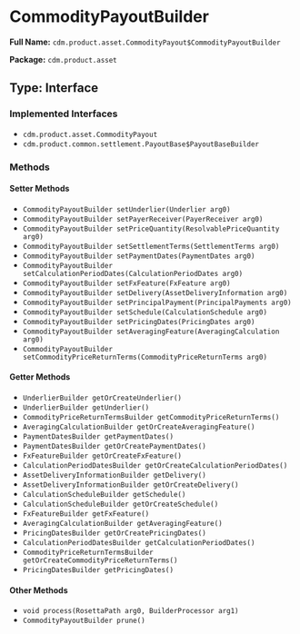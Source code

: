 # CommodityPayoutBuilder

**Full Name:** `cdm.product.asset.CommodityPayout$CommodityPayoutBuilder`

**Package:** `cdm.product.asset`

## Type: Interface

### Implemented Interfaces

- `cdm.product.asset.CommodityPayout`
- `cdm.product.common.settlement.PayoutBase$PayoutBaseBuilder`

### Methods

#### Setter Methods

- `CommodityPayoutBuilder setUnderlier(Underlier arg0)`
- `CommodityPayoutBuilder setPayerReceiver(PayerReceiver arg0)`
- `CommodityPayoutBuilder setPriceQuantity(ResolvablePriceQuantity arg0)`
- `CommodityPayoutBuilder setSettlementTerms(SettlementTerms arg0)`
- `CommodityPayoutBuilder setPaymentDates(PaymentDates arg0)`
- `CommodityPayoutBuilder setCalculationPeriodDates(CalculationPeriodDates arg0)`
- `CommodityPayoutBuilder setFxFeature(FxFeature arg0)`
- `CommodityPayoutBuilder setDelivery(AssetDeliveryInformation arg0)`
- `CommodityPayoutBuilder setPrincipalPayment(PrincipalPayments arg0)`
- `CommodityPayoutBuilder setSchedule(CalculationSchedule arg0)`
- `CommodityPayoutBuilder setPricingDates(PricingDates arg0)`
- `CommodityPayoutBuilder setAveragingFeature(AveragingCalculation arg0)`
- `CommodityPayoutBuilder setCommodityPriceReturnTerms(CommodityPriceReturnTerms arg0)`

#### Getter Methods

- `UnderlierBuilder getOrCreateUnderlier()`
- `UnderlierBuilder getUnderlier()`
- `CommodityPriceReturnTermsBuilder getCommodityPriceReturnTerms()`
- `AveragingCalculationBuilder getOrCreateAveragingFeature()`
- `PaymentDatesBuilder getPaymentDates()`
- `PaymentDatesBuilder getOrCreatePaymentDates()`
- `FxFeatureBuilder getOrCreateFxFeature()`
- `CalculationPeriodDatesBuilder getOrCreateCalculationPeriodDates()`
- `AssetDeliveryInformationBuilder getDelivery()`
- `AssetDeliveryInformationBuilder getOrCreateDelivery()`
- `CalculationScheduleBuilder getSchedule()`
- `CalculationScheduleBuilder getOrCreateSchedule()`
- `FxFeatureBuilder getFxFeature()`
- `AveragingCalculationBuilder getAveragingFeature()`
- `PricingDatesBuilder getOrCreatePricingDates()`
- `CalculationPeriodDatesBuilder getCalculationPeriodDates()`
- `CommodityPriceReturnTermsBuilder getOrCreateCommodityPriceReturnTerms()`
- `PricingDatesBuilder getPricingDates()`

#### Other Methods

- `void process(RosettaPath arg0, BuilderProcessor arg1)`
- `CommodityPayoutBuilder prune()`

